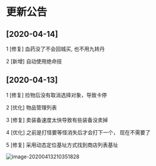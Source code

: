 # 更新公告

## [2020-04-14]

1 [修复] 血药没了不会回城买, 也不用九转丹

2 [新增] 自动使用绝命技





## [2020-04-13]

1 [修复] 捡物后没有取消选择对象，导致卡停

2 [优化] 物品管理列表

3 [修复] 卖装备速度太快导致有些装备没卖掉

4 [优化] 之前是打怪要等怪消失后才会打下一个， 现在不需要了

5 [修复] 采用动态定位基址方式找到商店列表基址

![image-20200413210351828](C:\Users\16481\AppData\Roaming\Typora\typora-user-images\image-20200413210351828.png)